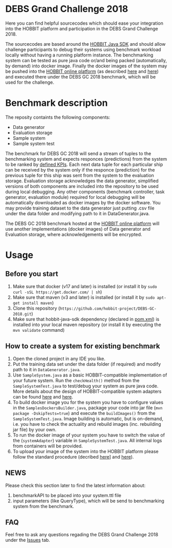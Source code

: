 # DEBS Grand Challenge 2018

Here you can find helpful sourcecodes which should ease your integration into the HOBBIT platform and participation in the DEBS Grand Challenge 2018. 

The sourcecodes are based around the [HOBBIT Java SDK](https://github.com/hobbit-project/java-sdk-example) and should allow challenge participants to debug their systems using benchmark workload locally without having a running platform instance. 
The benchmarking system can be tested as pure java code or/and being packed (automatically, by demand) into docker image. 
Finally the docker images of the system may be pushed into the [HOBBIT online platform](http://master.project-hobbit.eu) (as described [here](https://github.com/hobbit-project/platform/wiki/Push-a-docker-image) and [here](https://github.com/hobbit-project/platform/wiki/System-meta-data-file)) and executed there under the DEBS GC 2018 benchmark, which will be used for the challenge.

# Benchmark description
The reposity containts the following components:
- Data generator  
- Evaluation storage 
- Sample system
- Sample system test

The benchmark for DEBS GC 2018 will send a stream of tuples to the benchmarking system and expects responces (predictions) from the system to be ranked by [defined KPIs](www.cs.otago.ac.nz/debs2018/calls/gc.html). Each next data tuple for each particular ship can be received by the system only if the responce (prediction) for the previous tuple for this ship was sent from the system to the evaluation storage. Evaluation storage acknowledges the data generator, simplified versions of both components are included into 
the repository to be used during local debugging. Any other components (benchmark controller, task generator, evaluation module) required for local debugging will be automatically downloaded as docker images by the docker software. You may provide training dataset  to the data generator just putting .csv file under the data folder and modifying path to it in DataGenerator.java. 

The DEBS GC 2018 benchmark hosted at the [HOBBIT online platform](http://master.project-hobbit.eu) will use another implementations (docker images) of Data generator and Evaluation storage, where acknowledgements will be encrypted. 

# Usage
## Before you start
1) Make sure that docker (v17 and later) is installed (or install it by `sudo curl -sSL https://get.docker.com/ | sh`)
2) Make sure that maven (v3 and later) is installed (or install it by `sudo apt-get install maven`)
3) Clone this repository (`https://github.com/hobbit-project/DEBS-GC-2018.git`)
4) Make sure that hobbit-java-sdk dependency (declared in [pom.xml](https://github.com/hobbit-project/java-sdk-example/blob/master/pom.xml)) is installed into your local maven repository (or install it by executing the `mvn validate` command)

## How to create a system for existing benchmark
1) Open the cloned project in any IDE you like. 
2) Put the training data set under the data folder (if required) and modify path to it in `DataGenerator.java`.
3) Use `SampleSystem.java` as a basic HOBBIT-compatible implementation of your future system. Run the `checkHealth()` method from the `SampleSystemTest.java` to test/debug your system as pure java code. More details about the design of HOBBIT-compatible system adapters can be found [here](https://github.com/hobbit-project/platform/wiki/Develop-a-system-adapter-in-Java) and [here](https://github.com/hobbit-project/platform/wiki/Develop-a-system-adapter).
4) To build docker image you for the system you have to configure values in the `SamplesDockersBuilder.java`, package your code into jar file (`mvn package -DskipTests=true`) and execute the `buildImages()` from the `SampleSystemTest.java`. Image building is automatic, but  is on-demand, i.e. you have to check the actuality and rebuild images (inc. rebuilding jar file) by your own.
5) To run the docker image of your system you have to switch the value of the (`systemAdapter`) variable in `SampleSystemTest.java`. All internal logs from containers will be provided.
6) To upload your image of the system into the HOBBIT platform please follow the standard procedure (decribed [here](https://github.com/hobbit-project/platform/wiki/Push-a-docker-image)] and [here](https://github.com/hobbit-project/platform/wiki/System-meta-data-file)).

## NEWS
Please check this section later to find the latest information about: 
1) benchmarkAPI to be placed into your system.ttl file
2) input parameters (like QueryType), which will be send to benchmarking system from the benchmark. 

## FAQ
Feel free to ask any questions regading the DEBS Grand Challenge 2018 under the [Issues](https://github.com/hobbit-project/DEBS-GC-2018/issues) tab.
